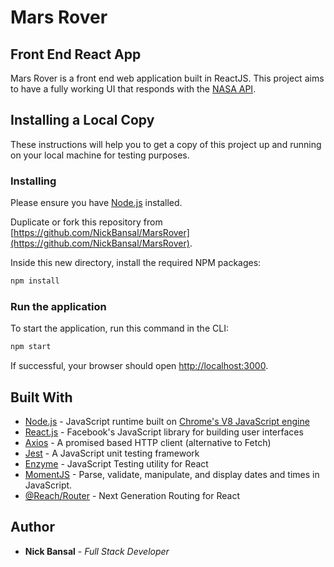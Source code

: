 # Mars Rover

## Front End React App

Mars Rover is a front end web application built in ReactJS. This project aims to have a fully working UI that responds with the [NASA API](https://images.nasa.gov/docs/images.nasa.gov_api_docs.pdf).

## Installing a Local Copy

These instructions will help you to get a copy of this project up and running on your local machine for testing purposes.

### Installing

Please ensure you have [Node.js](https://nodejs.org/en/download/) installed.

Duplicate or fork this repository from [https://github.com/NickBansal/MarsRover](https://github.com/NickBansal/MarsRover).

Inside this new directory, install the required NPM packages:

```bash
npm install
```

### Run the application

To start the application, run this command in the CLI:

```bash
npm start
```

If successful, your browser should open [http://localhost:3000](http://localhost:3000).


## Built With

* [Node.js](https://nodejs.org/) - JavaScript runtime built on [Chrome's V8 JavaScript engine](https://developers.google.com/v8/)
* [React.js](https://reactjs.org/) - Facebook's JavaScript library for building user interfaces
* [Axios](https://www.npmjs.com/package/axios) - A promised based HTTP client (alternative to Fetch)
* [Jest](https://jestjs.io/) - A JavaScript unit testing framework
* [Enzyme](https://airbnb.io/enzyme/docs/api/) - JavaScript Testing utility for React 
* [MomentJS](https://momentjs.com/) - Parse, validate, manipulate, and display dates and times in JavaScript.
* [@Reach/Router](https://reach.tech/router) - Next Generation Routing for React

## Author

* **Nick Bansal** - *Full Stack Developer*